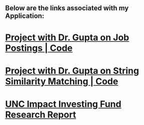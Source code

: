 ## Below are the links associated with my Application:

# [Project with **Dr. Gupta** on Job Postings | Code](https://github.com/YongzhWang/Job-Remote-Classification)
# [Project with **Dr. Gupta** on String Similarity Matching | Code](https://github.com/YongzhWang/StringGroupingMethod)

# [UNC Impact Investing Fund **Research Report**](https://drive.google.com/file/d/1SQyevPaN1MK4mysADC-f3OBKybaWJ63f/view?usp=sharing)
